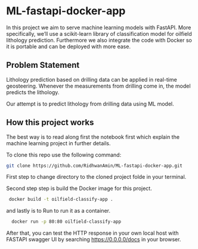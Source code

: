 # ML-fastapi-docker-app
In this project we aim to serve machine learning models with FastAPI. More specifically, we’ll use a scikit-learn library of classification model for oilfield lithology prediction. Furthermore we also integrate the code with Docker so it is portable and can be deployed with more ease.

## Problem Statement
Lithology prediction based on drilling data can be applied in real-time geosteering. Whenever the measurements from drilling come in, the model predicts the lithology. 

Our attempt is to predict lithology from drilling data using ML model.

## How this project works

The best way is to read along first the notebook first which explain the machine learning project in further details.

To clone this repo use the following command:

```bash
git clone https://github.com/RidhwanAmin/ML-fastapi-docker-app.git
```

First step to change directory to the cloned project folde in your terminal. 

Second step step is build the Docker image for this project. 

```bash
 docker build -t oilfield-classify-app .  
```

and lastly is to Run to run it as a container.

```bash
  docker run -p 80:80 oilfield-classify-app    
```

After that, you can test the HTTP response in your own local host with FASTAPI swagger UI by searching https://0.0.0.0/docs in your browser. 




